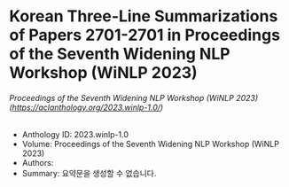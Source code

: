 # Korean Three-Line Summarizations of Papers 2701-2701 in Proceedings of the Seventh Widening NLP Workshop (WiNLP 2023)
###### Proceedings of the Seventh Widening NLP Workshop (WiNLP 2023) (https://aclanthology.org/2023.winlp-1.0/)
- Anthology ID: 2023.winlp-1.0 
- Volume: Proceedings of the Seventh Widening NLP Workshop (WiNLP 2023) 
- Authors:  
- Summary: 
    요약문을 생성할 수 없습니다.

